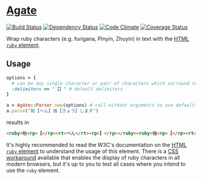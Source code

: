 # [Agate](http://en.wikipedia.org/w/index.php?title=Ruby_character&oldid=540994629#History)

[![Build Status](https://travis-ci.org/jbhannah/agate.png?branch=master)](https://travis-ci.org/jbhannah/agate)
[![Dependency Status](https://gemnasium.com/jbhannah/agate.png)](https://gemnasium.com/jbhannah/agate)
[![Code Climate](https://codeclimate.com/github/jbhannah/agate.png)](https://codeclimate.com/github/jbhannah/agate)
[![Coverage Status](https://coveralls.io/repos/jbhannah/agate/badge.png?branch=master)](https://coveralls.io/r/jbhannah/agate)

Wrap ruby characters (e.g. furigana, Pinyin, Zhuyin) in text with the
[HTML `ruby` element][].

## Usage

```ruby
options = {
  # can be any single character or pair of characters which surround ruby characters in text to parse
  :delimiters => "【】" # default delimiters
}

a = Agate::Parser.new(options) # call without arguments to use defaults
a.parse("勉【べん】強【きょう】します")
```

results in

```html
<ruby>勉<rp>【</rp><rt>べん</rt><rp>】</rp></ruby><ruby>強<rp>【</rp><rt>きょう</rt><rp>】</rp></ruby>します
```

It's highly recommended to read the W3C's documentation on the [HTML
`ruby` element][] to understand the usage of this element. There is a
[CSS workaround][] available that enables the display of ruby characters
in all modern browsers, but it's up to you to test all cases where you
intend to use the `ruby` element.

[HTML `ruby` element]: http://www.w3.org/TR/html5/text-level-semantics.html#the-ruby-element
[CSS workaround]: http://web.nickshanks.com/stylesheets/ruby.css
